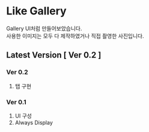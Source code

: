 # Like Gallery

Gallery UI처럼 만들어보았습니다.  
사용한 이미지는 모두 다 제작하였거나 직접 촬영한 사진입니다.  

## Latest Version [ Ver 0.2 ]  

### Ver 0.2
1. 탭 구현

### Ver 0.1
1. UI 구성
2. Always Display
